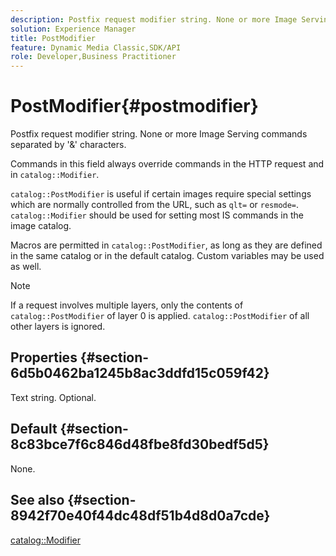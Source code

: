 ```yaml
---
description: Postfix request modifier string. None or more Image Serving commands separated by '&' characters.
solution: Experience Manager
title: PostModifier
feature: Dynamic Media Classic,SDK/API
role: Developer,Business Practitioner
---
```


# PostModifier{#postmodifier}

Postfix request modifier string. None or more Image Serving commands separated by '&' characters.

Commands in this field always override commands in the HTTP request and in `catalog::Modifier`.

`catalog::PostModifier` is useful if certain images require special settings which are normally controlled from the URL, such as `qlt=` or `resmode=`. `catalog::Modifier` should be used for setting most IS commands in the image catalog.

Macros are permitted in `catalog::PostModifier`, as long as they are defined in the same catalog or in the default catalog. Custom variables may be used as well.

>[!NOTE]
>
>If a request involves multiple layers, only the contents of `catalog::PostModifier` of layer 0 is applied. `catalog::PostModifier` of all other layers is ignored.

## Properties {#section-6d5b0462ba1245b8ac3ddfd15c059f42}

Text string. Optional.

## Default {#section-8c83bce7f6c846d48fbe8fd30bedf5d5}

None.

## See also {#section-8942f70e40f44dc48df51b4d8d0a7cde}

[catalog::Modifier](../../../../../../is-api/image-catalog/image-serving-api-ref/c-image-catalog-reference/c-image-svg-data-reference/c-image-data-reference/r-modifier-cat.md#reference-d2c6884b3a2248fab81a112d27969834) 
